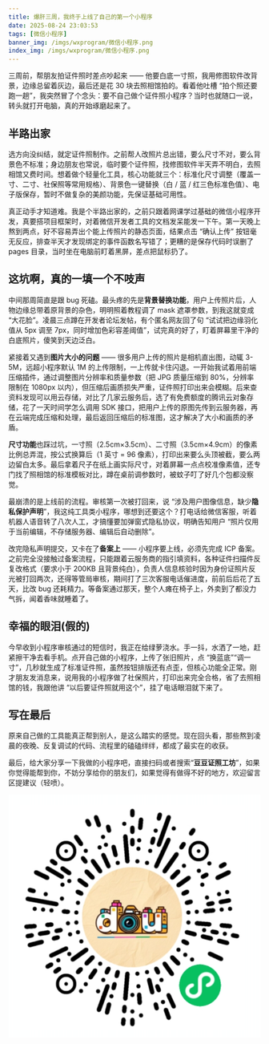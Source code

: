 ```yaml
---
title: 爆肝三周，我终于上线了自己的第一个小程序
date: 2025-08-24 23:03:53
tags: [微信小程序]
banner_img: /imgs/wxprogram/微信小程序.png
index_img: /imgs/wxprogram/微信小程序.png
---
```


三周前，帮朋友拍证件照时差点吵起来 —— 他要白底一寸照，我用修图软件改背景，边缘总留着灰边，最后还是花 30 块去照相馆拍的。看着他吐槽 “拍个照还要跑一趟”，我突然冒了个念头：要不自己做个证件照小程序？当时也就随口一说，转头就打开电脑，真的开始琢磨起来了。

## 半路出家
选方向没纠结，就定证件照制作。之前帮人改照片总出错，要么尺寸不对，要么背景色不标准；身边朋友也常说，临时要个证件照，找修图软件半天弄不明白，去照相馆又费时间。想着做个轻量化工具，核心功能就三个：标准化尺寸调整（覆盖一寸、二寸、社保照等常用规格）、背景色一键替换（白 / 蓝 / 红三色标准色值）、电子版保存，暂时不做复杂的美颜功能，先保证基础可用性。


真正动手才知道难。我是个半路出家的，之前只跟着网课学过基础的微信小程序开发，真要搭项目框架时，对着微信开发者工具的文档发呆能发一下午。第一天晚上熬到两点，好不容易弄出个能上传照片的静态页面，结果点击 “确认上传” 按钮毫无反应，排查半天才发现绑定的事件函数名写错了；更糟的是保存代码时误删了 pages 目录，当时坐在电脑前盯着黑屏，差点把鼠标扔了。

## 这坑啊，真的一填一个不吱声

中间那周简直是跟 bug 死磕。最头疼的先是**背景替换功能**，用户上传照片后，人物边缘总带着原背景的杂色，明明照着教程调了 mask 遮罩参数，到我这就变成 “大花脸”。凌晨三点蹲在开发者论坛发帖，有个匿名网友回了句 “试试把边缘羽化值从 5px 调至 7px，同时增加色彩容差阈值”，试完真的好了，盯着屏幕里干净的白底照片，傻笑到天边泛白。

紧接着又遇到**图片大小的问题** —— 很多用户上传的照片是相机直出图，动辄 3-5M，远超小程序默认 1M 的上传限制，一上传就卡住闪退。一开始我试着用前端压缩插件，通过调整图片分辨率和质量参数（把 JPG 质量压缩到 80%，分辨率限制在 1080px 以内），但压缩后画质损失严重，证件照打印出来会模糊。后来查资料发现可以用云存储，对比了几家云服务后，选了有免费额度的腾讯云对象存储，花了一天时间学怎么调用 SDK 接口，把用户上传的原图先传到云服务器，再在云端完成压缩和处理，最后返回压缩后的标准图，这才解决了大小和画质的矛盾。

**尺寸功能**也踩过坑，一寸照（2.5cm×3.5cm）、二寸照（3.5cm×4.9cm）的像素比例总弄混，按公式换算后（1 英寸 = 96 像素），打印出来要么头顶被截，要么两边留白太多。最后拿着尺子在纸上画实际尺寸，对着屏幕一点点校准像素值，还专门找了照相馆的标准模板对比，蹲在桌前调参数时，被蚊子叮了好几个包都没察觉。

最崩溃的是上线前的流程。审核第一次被打回来，说 “涉及用户图像信息，缺少**隐私保护声明**”，我这纯工具类小程序，哪想到还要这个？打电话给微信客服，听着机器人语音转了八次人工，才搞懂要加弹窗式隐私协议，明确告知用户 “照片仅用于当前编辑，不存储服务器、编辑后自动删除”。

改完隐私声明提交，又卡在了**备案上** —— 小程序要上线，必须先完成 ICP 备案。之前完全没接触过备案流程，只能跟着云服务商的指引填资料，各种证件扫描件反复改格式（要求小于 200KB 且背景纯白），负责人信息核验时因为身份证照片反光被打回两次，还得等管局审核，期间打了三次客服电话催进度，前前后后花了五天，比改 bug 还耗精力。等备案通过那天，整个人瘫在椅子上，外卖到了都没力气拆，闻着香味就睡着了。

## 幸福的眼泪(假的)
今早收到小程序审核通过的短信时，我正在给绿萝浇水。手一抖，水洒了一地，赶紧擦干净去看手机。点开自己做的小程序，上传了张旧照片，点 “换蓝底”“调一寸”，几秒就生成了标准证件照，虽然按钮排版还有点歪，但核心功能全正常。刚才朋友发消息来，说用我的小程序做了社保照片，打印出来完全合格，省了去照相馆的钱，我跟他讲 “以后要证件照就用这个”，挂了电话眼泪就下来了。


## 写在最后
原来自己做的工具能真正帮到别人，是这么踏实的感觉。现在回头看，那些熬到凌晨的夜晚、反复调试的代码、流程里的磕磕绊绊，都成了最实在的收获。

最后，给大家分享一下我做的小程序吧，直接扫码或者搜索“**豆豆证照工坊**”，如果你觉得能帮到你，不妨分享给你的朋友们，如果觉得有做得不好的地方，欢迎留言区提建议（轻喷）。

![qrcode](../imgs/wxprogram/code.png)

